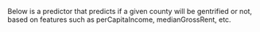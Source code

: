 Below is a predictor that predicts if a given county will be gentrified or not, based on features such as perCapitaIncome, medianGrossRent, etc.
